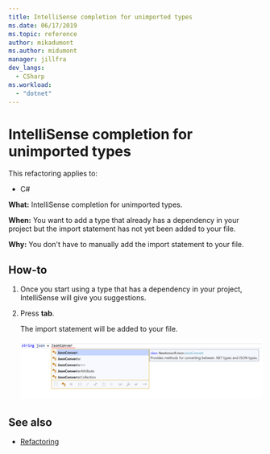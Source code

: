 ```yaml
---
title: IntelliSense completion for unimported types
ms.date: 06/17/2019
ms.topic: reference
author: mikadumont
ms.author: midumont
manager: jillfra
dev_langs:
  - CSharp
ms.workload: 
  - "dotnet"
---
```

# IntelliSense completion for unimported types

This refactoring applies to:

- C#

**What:** IntelliSense completion for unimported types.

**When:** You want to add a type that already has a dependency in your project but the import statement has not yet been added to your file. 

**Why:** You don't have to manually add the import statement to your file.

## How-to

1. Once you start using a type that has a dependency in your project, IntelliSense will give you suggestions.
2. Press **tab**. 

   The import statement will be added to your file.

   ![IntelliSense completion for unimported types](media/intellisense-completion-unimported-types.png)

## See also

- [Refactoring](../refactoring-in-visual-studio.md)

